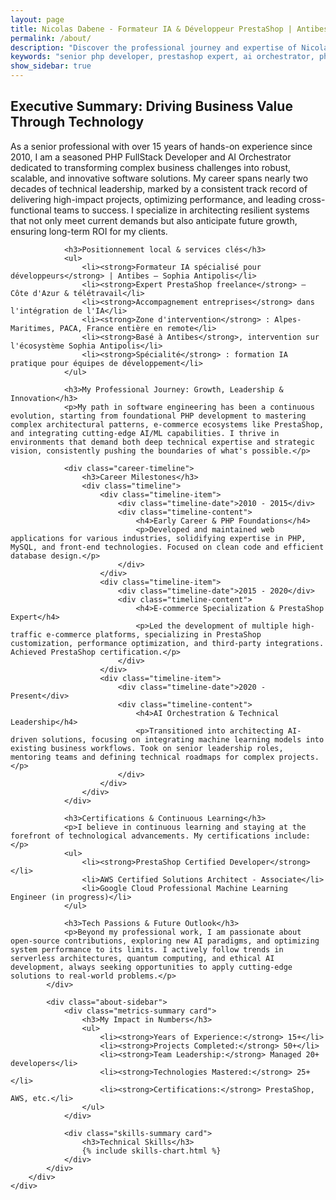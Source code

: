 ```yaml
---
layout: page
title: Nicolas Dabene - Formateur IA & Développeur PrestaShop | Antibes Sophia Antipolis
permalink: /about/
description: "Discover the professional journey and expertise of Nicolas Dabène, a Senior PHP FullStack Developer & AI Orchestrator with 15+ years of experience."
keywords: "senior php developer, prestashop expert, ai orchestrator, php architect, technical leadership, software architecture, fullstack development, certifications"
show_sidebar: true
---
```


<section class="about-section light-gray-bg">
    <div class="container">
        <div class="about-grid">
            <div class="about-content">
                <h2>Executive Summary: Driving Business Value Through Technology</h2>
                <p class="lead-paragraph">As a senior professional with over 15 years of hands-on experience since 2010, I am a seasoned PHP FullStack Developer and AI Orchestrator dedicated to transforming complex business challenges into robust, scalable, and innovative software solutions. My career spans nearly two decades of technical leadership, marked by a consistent track record of delivering high-impact projects, optimizing performance, and leading cross-functional teams to success. I specialize in architecting resilient systems that not only meet current demands but also anticipate future growth, ensuring long-term ROI for my clients.</p>

                <h3>Positionnement local & services clés</h3>
                <ul>
                    <li><strong>Formateur IA spécialisé pour développeurs</strong> | Antibes – Sophia Antipolis</li>
                    <li><strong>Expert PrestaShop freelance</strong> – Côte d'Azur & télétravail</li>
                    <li><strong>Accompagnement entreprises</strong> dans l'intégration de l'IA</li>
                    <li><strong>Zone d'intervention</strong> : Alpes-Maritimes, PACA, France entière en remote</li>
                    <li><strong>Basé à Antibes</strong>, intervention sur l'écosystème Sophia Antipolis</li>
                    <li><strong>Spécialité</strong> : formation IA pratique pour équipes de développement</li>
                </ul>

                <h3>My Professional Journey: Growth, Leadership & Innovation</h3>
                <p>My path in software engineering has been a continuous evolution, starting from foundational PHP development to mastering complex architectural patterns, e-commerce ecosystems like PrestaShop, and integrating cutting-edge AI/ML capabilities. I thrive in environments that demand both deep technical expertise and strategic vision, consistently pushing the boundaries of what's possible.</p>

                <div class="career-timeline">
                    <h3>Career Milestones</h3>
                    <div class="timeline">
                        <div class="timeline-item">
                            <div class="timeline-date">2010 - 2015</div>
                            <div class="timeline-content">
                                <h4>Early Career & PHP Foundations</h4>
                                <p>Developed and maintained web applications for various industries, solidifying expertise in PHP, MySQL, and front-end technologies. Focused on clean code and efficient database design.</p>
                            </div>
                        </div>
                        <div class="timeline-item">
                            <div class="timeline-date">2015 - 2020</div>
                            <div class="timeline-content">
                                <h4>E-commerce Specialization & PrestaShop Expert</h4>
                                <p>Led the development of multiple high-traffic e-commerce platforms, specializing in PrestaShop customization, performance optimization, and third-party integrations. Achieved PrestaShop certification.</p>
                            </div>
                        </div>
                        <div class="timeline-item">
                            <div class="timeline-date">2020 - Present</div>
                            <div class="timeline-content">
                                <h4>AI Orchestration & Technical Leadership</h4>
                                <p>Transitioned into architecting AI-driven solutions, focusing on integrating machine learning models into existing business workflows. Took on senior leadership roles, mentoring teams and defining technical roadmaps for complex projects.</p>
                            </div>
                        </div>
                    </div>
                </div>

                <h3>Certifications & Continuous Learning</h3>
                <p>I believe in continuous learning and staying at the forefront of technological advancements. My certifications include:</p>
                <ul>
                    <li><strong>PrestaShop Certified Developer</strong></li>
                    <li>AWS Certified Solutions Architect - Associate</li>
                    <li>Google Cloud Professional Machine Learning Engineer (in progress)</li>
                </ul>

                <h3>Tech Passions & Future Outlook</h3>
                <p>Beyond my professional work, I am passionate about open-source contributions, exploring new AI paradigms, and optimizing system performance to its limits. I actively follow trends in serverless architectures, quantum computing, and ethical AI development, always seeking opportunities to apply cutting-edge solutions to real-world problems.</p>
            </div>

            <div class="about-sidebar">
                <div class="metrics-summary card">
                    <h3>My Impact in Numbers</h3>
                    <ul>
                        <li><strong>Years of Experience:</strong> 15+</li>
                        <li><strong>Projects Completed:</strong> 50+</li>
                        <li><strong>Team Leadership:</strong> Managed 20+ developers</li>
                        <li><strong>Technologies Mastered:</strong> 25+</li>
                        <li><strong>Certifications:</strong> PrestaShop, AWS, etc.</li>
                    </ul>
                </div>

                <div class="skills-summary card">
                    <h3>Technical Skills</h3>
                    {% include skills-chart.html %}
                </div>
            </div>
        </div>
    </div>
</section>